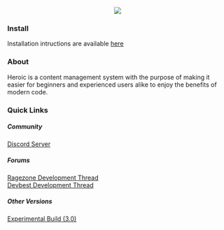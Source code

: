 <p align="center">
  <img src="https://i.imgur.com/FFBVnrG.png">
</p>
<h3>Install</h3>
<p>Installation intructions are available <a href="INSTALL.md">here</a></p>
<h3>About</h3>
<p>Heroic is a content management system with the purpose of making it easier for beginners and experienced users alike to enjoy the benefits of modern code.</p>
<h3>Quick Links</h3>
<h5>Community</h5>
<a href="https://discord.gg/y6szGk5">Discord Server</a>
<h5>Forums</h5>
<a href="http://forum.ragezone.com/f331/heroic-node-web-app-1143696/#post8849377">Ragezone Development Thread</a>
<br>
<a href="https://devbest.com/threads/heroic-2-retro-web-application-node-10-express-bookshelf.85497/#post-434049">Devbest Development Thread</a>
<h5>Other Versions</h5>
<a href="https://github.com/chrismpettyjohn/Heroic/tree/Experimental">Experimental Build (3.0)</a>
